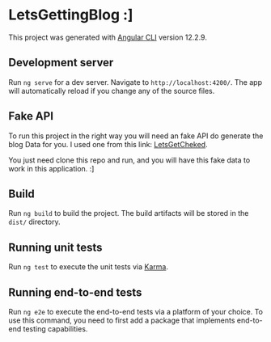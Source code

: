 # LetsGettingBlog :]

This project was generated with [Angular CLI](https://github.com/angular/angular-cli) version 12.2.9.

## Development server

Run `ng serve` for a dev server. Navigate to `http://localhost:4200/`. The app will automatically reload if you change any of the source files.

## Fake API

To run this project in the right way you will need an fake API do generate the blog Data for you. I used one from this link:
[LetsGetCheked](https://github.com/LetsGetChecked/developer-challenge-api).

You just need clone this repo and run, and you will have this fake data to work in this application. :]

## Build

Run `ng build` to build the project. The build artifacts will be stored in the `dist/` directory.

## Running unit tests

Run `ng test` to execute the unit tests via [Karma](https://karma-runner.github.io).

## Running end-to-end tests

Run `ng e2e` to execute the end-to-end tests via a platform of your choice. To use this command, you need to first add a package that implements end-to-end testing capabilities.
